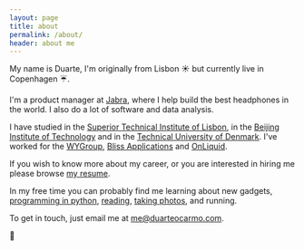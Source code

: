 ```yaml
---
layout: page
title: about
permalink: /about/
header: about me
---
```

My name is Duarte, I'm originally from Lisbon ☀️ but currently live in Copenhagen ☔. 

I'm a product manager at [Jabra](https://jabra.com), where I help build the best headphones in the world. I also do a lot of software and data analysis. 

I have studied in the [Superior Technical Institute of Lisbon](https://tecnico.ulisboa.pt/en/), in the [Beijing Institute of Technology](http://english.bit.edu.cn/) and in the [Technical University of Denmark](https://www.dtu.dk/english). I've worked for the [WYGroup](https://www.wygroup.net/), [Bliss Applications](https://www.blissapplications.com/) and [OnLiquid](https://onliquid.com/). 

If you wish to know more about my career, or you are interested in hiring me please browse [my resume](https://duarteocarmo.com/assets/docs/cv.pdf).

In my free time you can probably find me learning about new gadgets, [programming in python](https://github.com/duarteocarmo), [reading](https://github.com/duarteocarmo/my-personal-zen), [taking photos](https://instagram.com/duarteoc), and running. 

To get in touch, just email me at [me@duarteocarmo.com](mailto:me@duarteocarmo.com).

🚀